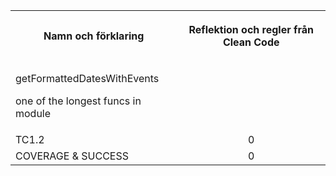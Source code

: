 <table>
<tr>
<th>Namn och förklaring</th>
<th align="center">

**Reflektion och regler från Clean Code**
</th>
</tr>
<tr>
<td>

getFormattedDatesWithEvents

one of the longest funcs in module
</td>
<td align="center">

</td>
</tr>
<tr>
<td>TC1.2</td>
<td align="center">0</td>
</tr>
<tr>
<td>COVERAGE & SUCCESS</td>
<td align="center">0</td>
</tr>
</table>
